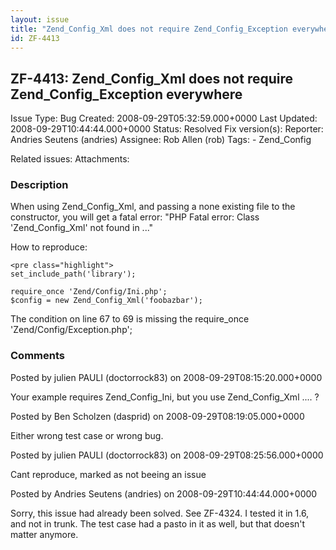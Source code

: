 ```yaml
---
layout: issue
title: "Zend_Config_Xml does not require Zend_Config_Exception everywhere"
id: ZF-4413
---
```


ZF-4413: Zend\_Config\_Xml does not require Zend\_Config\_Exception everywhere
------------------------------------------------------------------------------

 Issue Type: Bug Created: 2008-09-29T05:32:59.000+0000 Last Updated: 2008-09-29T10:44:44.000+0000 Status: Resolved Fix version(s): 
 Reporter:  Andries Seutens (andries)  Assignee:  Rob Allen (rob)  Tags: - Zend\_Config
 
 Related issues: 
 Attachments: 
### Description

When using Zend\_Config\_Xml, and passing a none existing file to the constructor, you will get a fatal error: "PHP Fatal error: Class 'Zend\_Config\_Xml' not found in ..."

How to reproduce:

 
    <pre class="highlight">
    set_include_path('library');
    
    require_once 'Zend/Config/Ini.php';
    $config = new Zend_Config_Xml('foobazbar');


The condition on line 67 to 69 is missing the require\_once 'Zend/Config/Exception.php';

 

 

### Comments

Posted by julien PAULI (doctorrock83) on 2008-09-29T08:15:20.000+0000

Your example requires Zend\_Config\_Ini, but you use Zend\_Config\_Xml .... ?

 

 

Posted by Ben Scholzen (dasprid) on 2008-09-29T08:19:05.000+0000

Either wrong test case or wrong bug.

 

 

Posted by julien PAULI (doctorrock83) on 2008-09-29T08:25:56.000+0000

Cant reproduce, marked as not beeing an issue

 

 

Posted by Andries Seutens (andries) on 2008-09-29T10:44:44.000+0000

Sorry, this issue had already been solved. See ZF-4324. I tested it in 1.6, and not in trunk. The test case had a pasto in it as well, but that doesn't matter anymore.

 

 